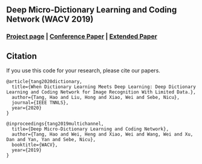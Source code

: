 ## Deep Micro-Dictionary Learning and Coding Network (WACV 2019)

### [Project page](http://disi.unitn.it/~hao.tang/project/DDLCN.html) | [Conference Paper](https://arxiv.org/abs/1809.04185) | [Extended Paper](https://arxiv.org/abs/2005.10940)

## Citation

If you use this code for your research, please cite our papers.
```
@article{tang2020dictionary,
  title={When Dictionary Learning Meets Deep Learning: Deep Dictionary Learning and Coding Network for Image Recognition With Limited Data.},
  author={Tang, Hao and Liu, Hong and Xiao, Wei and Sebe, Nicu},
  journal={IEEE TNNLS},
  year={2020}
}

@inproceedings{tang2019multichannel,
  title={Deep Micro-Dictionary Learning and Coding Network},
  author={Tang, Hao and Wei, Heng and Xiao, Wei and Wang, Wei and Xu, Dan and Yan, Yan and Sebe, Nicu},
  booktitle={WACV},
  year={2019}
}
```


